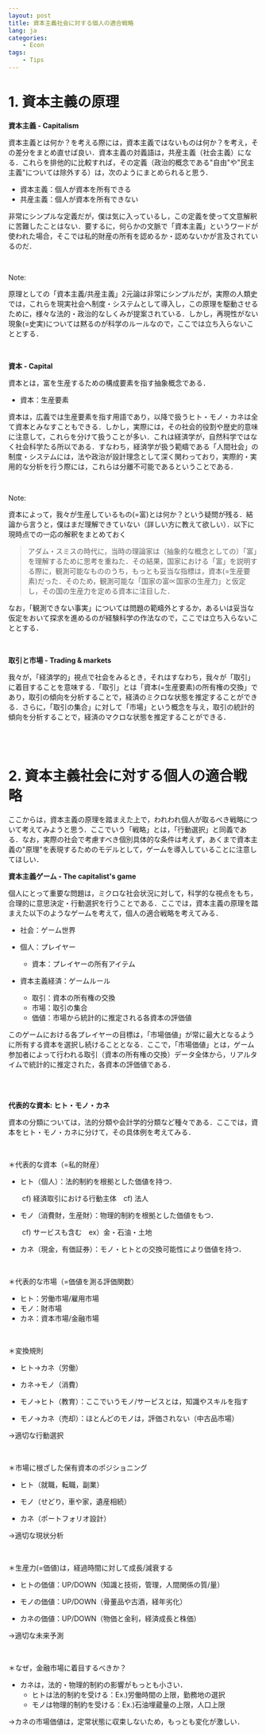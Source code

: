 ```yaml
---
layout: post
title: 資本主義社会に対する個人の適合戦略
lang: ja
categories:
    - Econ
tags:
    - Tips
---
```






# 1. 資本主義の原理



**資本主義 - Capitalism**

資本主義とは何か？を考える際には，資本主義ではないものは何か？を考え，その差分をまとめ直せば良い．資本主義の対義語は，共産主義（社会主義）になる．これらを排他的に比較すれば，その定義（政治的概念である"自由"や"民主主義"については除外する）は，次のようにまとめられると思う．

- 資本主義：個人が資本を所有できる
- 共産主義：個人が資本を所有できない

非常にシンプルな定義だが，僕は気に入っているし，この定義を使って文意解釈に苦難したことはない．要するに，何らかの文脈で「資本主義」というワードが使われた場合，そこでは私的財産の所有を認めるか・認めないかが言及されているのだ．

<br>

Note:

原理としての「資本主義/共産主義」2元論は非常にシンプルだが，実際の人類史では，これらを現実社会へ制度・システムとして導入し，この原理を駆動させるために，様々な法的・政治的なしくみが提案されている．しかし，再現性がない現象(=史実)については黙るのが科学のルールなので，ここでは立ち入らないこととする．

<br>

**資本 - Capital**

資本とは，富を生産するための構成要素を指す抽象概念である．

- 資本：生産要素

資本は，広義では生産要素を指す用語であり，以降で扱うヒト・モノ・カネは全て資本とみなすこともできる．しかし，実際には，その社会的役割や歴史的意味に注意して，これらを分けて扱うことが多い．これは経済学が，自然科学ではなく社会科学たる所以である．すなわち，経済学が扱う範疇である「人間社会」の制度・システムには，法や政治が設計理念として深く関わっており，実際的・実用的な分析を行う際には，これらは分離不可能であるということである．

<br>

Note:

資本によって，我々が生産しているもの(=富)とは何か？という疑問が残る．結論から言うと，僕はまだ理解できていない（詳しい方に教えて欲しい）．以下に現時点での一応の解釈をまとめておく

> アダム・スミスの時代に，当時の理論家は（抽象的な概念としての）「富」を理解するために思考を重ねた．その結果，国家における「富」を説明する際に，観測可能なもののうち，もっとも妥当な指標は，資本(=生産要素)だった．そのため，観測可能な「国家の富∝国家の生産力」と仮定し，その国の生産力を定める資本に注目した．


なお，「観測できない事実」については問題の範疇外とするか，あるいは妥当な仮定をおいて探求を進めるのが経験科学の作法なので，ここでは立ち入らないこととする．

<br>

**取引と市場 - Trading & markets**

我々が，「経済学的」視点で社会をみるとき，それはすなわち，我々が「取引」に着目することを意味する．「取引」とは「資本(=生産要素)の所有権の交換」であり，取引の傾向を分析することで，経済のミクロな状態を推定することができる．さらに，「取引の集合」に対して「市場」という概念を与え，取引の統計的傾向を分析することで，経済のマクロな状態を推定することができる．



<br>

<br>



# 2. 資本主義社会に対する個人の適合戦略

ここからは，資本主義の原理を踏まえた上で，われわれ個人が取るべき戦略について考えてみようと思う．ここでいう「戦略」とは，「行動選択」と同義である．なお，実際の社会で考慮すべき個別具体的な条件は考えず，あくまで資本主義の"原理"を表現するためのモデルとして，ゲームを導入していることに注意してほしい．



**資本主義ゲーム - The capitalist's game**

個人にとって重要な問題は，ミクロな社会状況に対して，科学的な視点をもち，合理的に意思決定・行動選択を行うことである．ここでは，資本主義の原理を踏まえた以下のようなゲームを考えて，個人の適合戦略を考えてみる．

- 社会：ゲーム世界
- 個人：プレイヤー
  - 資本：プレイヤーの所有アイテム

- 資本主義経済：ゲームルール
  - 取引：資本の所有権の交換
  - 市場：取引の集合
  - 価値：市場から統計的に推定される各資本の評価値

このゲームにおける各プレイヤーの目標は，「市場価値」が常に最大となるように所有する資本を選択し続けることとなる．ここで，「市場価値」とは，ゲーム参加者によって行われる取引（資本の所有権の交換）データ全体から，リアルタイムで統計的に推定された，各資本の評価値である．

<br>

<br>

**代表的な資本: ヒト・モノ・カネ**

資本の分類については，法的分類や会計学的分類など種々である．ここでは，資本をヒト・モノ・カネに分けて，その具体例を考えてみる．

<br>

＊代表的な資本（=私的財産）

- ヒト（個人）：法的制約を根拠とした価値を持つ．

  ​	cf) 経済取引における行動主体　cf) 法人

- モノ（消費財，生産財）：物理的制約を根拠とした価値をもつ．

  ​	cf) サービスも含む　ex）金・石油・土地　

- カネ（現金，有価証券）：モノ・ヒトとの交換可能性により価値を持つ．

<br>

＊代表的な市場（=価値を測る評価関数）

- ヒト：労働市場/雇用市場
- モノ：財市場　　　　 　
- カネ：資本市場/金融市場

<br>

＊変換規則

- ヒト→カネ（労働）
- カネ→モノ（消費）

- モノ→ヒト（教育）：ここでいうモノ/サービスとは，知識やスキルを指す

- モノ→カネ（売却）：ほとんどのモノは，評価されない（中古品市場）

→適切な行動選択

<br>

＊市場に根ざした保有資本のポジショニング

- ヒト（就職，転職，副業）
- モノ（せどり，車や家，遺産相続）

- カネ（ポートフォリオ設計）

→適切な現状分析

<br>

＊生産力(=価値)は，経過時間に対して成長/減衰する

- ヒトの価値：UP/DOWN（知識と技術，管理，人間関係の質/量）
- モノの価値：UP/DOWN（骨董品や古酒，経年劣化）

- カネの価値：UP/DOWN（物価と金利，経済成長と株価）

→適切な未来予測

<br>

＊なぜ，金融市場に着目するべきか？

- カネは，法的・物理的制約の影響がもっとも小さい．
  - ヒトは法的制約を受ける：Ex.)労働時間の上限，勤務地の選択
  - モノは物理的制約を受ける：Ex.)石油埋蔵量の上限，人口上限

→カネの市場価値は，定常状態に収束しないため，もっとも変化が激しい．

